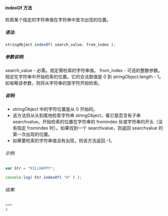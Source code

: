 #### indexOf 方法

  检索某个指定的字符串值在字符串中首次出现的位置。

##### 语法:

  ```javascript
  stringObject.indexOf( search_value, from_index );
  ```

##### 参数说明:

  search_value - 必需。规定需检索的字符串值。
  from_index - 可选的整数参数。规定在字符串中开始检索的位置。它的合法取值是 0 到 stringObject.length - 1。如省略该参数，则将从字符串的首字符开始检索。

##### 说明:

  - stringObject 中的字符位置是从 0 开始的。
  - 该方法将从头到尾地检索字符串 stringObject，看它是否含有子串 searchvalue。开始检索的位置在字符串的 fromindex 处或字符串的开头（没有指定 fromindex 时）。如果找到一个 searchvalue，则返回 searchvalue 的第一次出现的位置。
  - 如果要检索的字符串值没有出现，则该方法返回 -1。

###### 示例:

  ```javascript
  var Str = "KILLHAPPY";	  
  
  console.log( Str.indexOf( "H" ) );
  ```

###### 结果:

  ```javascript
  >>>
  4
  ```
